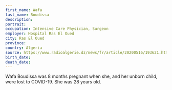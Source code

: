 ```yaml
---
first_name: Wafa
last_name: Boudissa
description: 
portrait: 
occupation: Intensive Care Physician, Surgeon
employer: Hospital Ras El Oued
city: Ras El Oued
province: 
country: Algeria
source: https://www.radioalgerie.dz/news/fr/article/20200516/193621.html
birth_date: 
death_date: 
---
```


Wafa Boudissa was 8 months pregnant when she, and her unborn child, were lost to COVID-19. She was 28 years old.